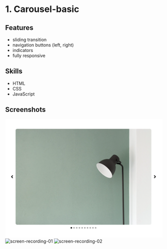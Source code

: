 # 1. Carousel-basic
## Features
- sliding transition
- navigation buttons (left, right)
- indicators
- fully responsive

## Skills
- HTML
- CSS
- JavaScript

## Screenshots
![screenshot-01](./screenshots/screenshot.png)
![screen-recording-01](./screenshots/screen-recording.gif)
![screen-recording-02](./screenshots/screen-recording-02.gif)